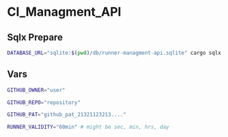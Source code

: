 # CI_Managment_API



## Sqlx Prepare 

```sh
DATABASE_URL="sqlite:$(pwd)/db/runner-managment-api.sqlite" cargo sqlx prepare
```


## Vars

```sh
GITHUB_OWNER="user"

GITHUB_REPO="repository"

GITHUB_PAT="github_pat_21321123213...."

RUNNER_VALIDITY="60min" # might be sec, min, hrs, day
```